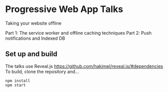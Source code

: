 # Progressive Web App Talks

Taking your website offline

Part 1: The service worker and offline caching techniques
Part 2: Push notifications and Indexed DB

## Set up and build

The talks use Reveal.js https://github.com/hakimel/reveal.js/#dependencies
To build, clone the repository and...

```
npm install
npm start
```
